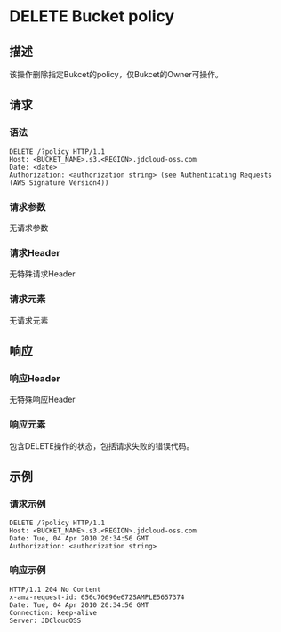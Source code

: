 # DELETE Bucket policy

## 描述
该操作删除指定Bukcet的policy，仅Bukcet的Owner可操作。

## 请求
### 语法
```HTTP
DELETE /?policy HTTP/1.1
Host: <BUCKET_NAME>.s3.<REGION>.jdcloud-oss.com
Date: <date>
Authorization: <authorization string> (see Authenticating Requests (AWS Signature Version4))
```
### 请求参数
无请求参数
### 请求Header
无特殊请求Header
### 请求元素
无请求元素

## 响应
### 响应Header
无特殊响应Header
### 响应元素
包含DELETE操作的状态，包括请求失败的错误代码。

## 示例
### 请求示例
```HTTP
DELETE /?policy HTTP/1.1
Host: <BUCKET_NAME>.s3.<REGION>.jdcloud-oss.com
Date: Tue, 04 Apr 2010 20:34:56 GMT  
Authorization: <authorization string>
```
### 响应示例
```HTTP
HTTP/1.1 204 No Content 
x-amz-request-id: 656c76696e672SAMPLE5657374  
Date: Tue, 04 Apr 2010 20:34:56 GMT  
Connection: keep-alive  
Server: JDCloudOSS
```
